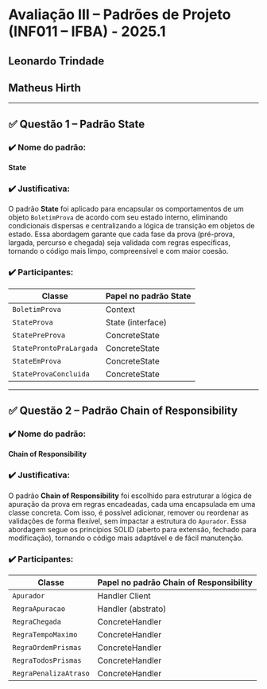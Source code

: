 # Avaliação III – Padrões de Projeto (INF011 – IFBA) - 2025.1
## Leonardo Trindade
## Matheus Hirth
---

## ✅ Questão 1 – Padrão State

### ✔️ Nome do padrão:
**State**

### ✔️ Justificativa:
O padrão **State** foi aplicado para encapsular os comportamentos de um objeto `BoletimProva` de acordo com seu estado interno, eliminando condicionais dispersas e centralizando a lógica de transição em objetos de estado. Essa abordagem garante que cada fase da prova (pré-prova, largada, percurso e chegada) seja validada com regras específicas, tornando o código mais limpo, compreensível e com maior coesão.

### ✔️ Participantes:
| Classe                   | Papel no padrão State     |
|--------------------------|---------------------------|
| `BoletimProva`           | Context                   |
| `StateProva`             | State (interface)         |
| `StatePreProva`          | ConcreteState             |
| `StateProntoPraLargada`  | ConcreteState             |
| `StateEmProva`           | ConcreteState             |
| `StateProvaConcluida`    | ConcreteState             |

---

## ✅ Questão 2 – Padrão Chain of Responsibility

### ✔️ Nome do padrão:
**Chain of Responsibility**

### ✔️ Justificativa:
O padrão **Chain of Responsibility** foi escolhido para estruturar a lógica de apuração da prova em regras encadeadas, cada uma encapsulada em uma classe concreta. Com isso, é possível adicionar, remover ou reordenar as validações de forma flexível, sem impactar a estrutura do `Apurador`. Essa abordagem segue os princípios SOLID (aberto para extensão, fechado para modificação), tornando o código mais adaptável e de fácil manutenção.

### ✔️ Participantes:
| Classe                 | Papel no padrão Chain of Responsibility |
|------------------------|------------------------------------------|
| `Apurador`             | Handler Client                           |
| `RegraApuracao`        | Handler (abstrato)                       |
| `RegraChegada`         | ConcreteHandler                          |
| `RegraTempoMaximo`     | ConcreteHandler                          |
| `RegraOrdemPrismas`    | ConcreteHandler                          |
| `RegraTodosPrismas`    | ConcreteHandler                          |
| `RegraPenalizaAtraso`  | ConcreteHandler                          |
